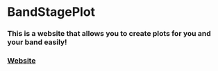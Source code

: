 # BandStagePlot
### This is a website that allows you to create plots for you and your band easily!
### [Website](https://noahlikesvr.github.io/BandStagePlot)
